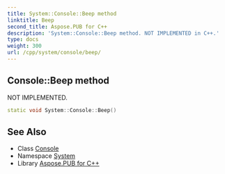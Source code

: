 ```yaml
---
title: System::Console::Beep method
linktitle: Beep
second_title: Aspose.PUB for C++
description: 'System::Console::Beep method. NOT IMPLEMENTED in C++.'
type: docs
weight: 300
url: /cpp/system/console/beep/
---
```

## Console::Beep method


NOT IMPLEMENTED.

```cpp
static void System::Console::Beep()
```


## See Also

* Class [Console](../)
* Namespace [System](../../)
* Library [Aspose.PUB for C++](../../../)

